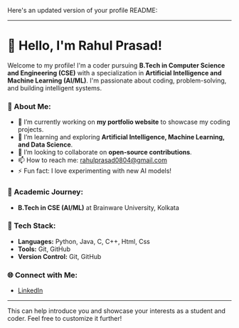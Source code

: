 Here's an updated version of your profile README:

---

# 👋 Hello, I'm Rahul Prasad!

Welcome to my profile! I'm a coder pursuing **B.Tech in Computer Science and Engineering (CSE)** with a specialization in **Artificial Intelligence and Machine Learning (AI/ML)**. I'm passionate about coding, problem-solving, and building intelligent systems.

### 🌟 About Me:
- 🔭 I’m currently working on **my portfolio website** to showcase my coding projects.
- 🌱 I’m learning and exploring **Artificial Intelligence, Machine Learning, and Data Science**.
- 👯 I’m looking to collaborate on **open-source contributions**.
- 📫 How to reach me: rahulprasad0804@gmail.com
- ⚡ Fun fact: I love experimenting with new AI models!

### 💼 Academic Journey:
- **B.Tech in CSE (AI/ML)** at Brainware University, Kolkata


### 🔧 Tech Stack:
- **Languages:** Python, Java, C, C++, Html, Css
- **Tools:** Git, GitHub
- **Version Control:** Git, GitHub

### 🌐 Connect with Me:
- [LinkedIn](https://www.linkedin.com/in/rahul-prasad-78b260324?utm_source=share&utm_campaign=share_via&utm_content=profile&utm_medium=android_app)

---

This can help introduce you and showcase your interests as a student and coder. Feel free to customize it further!
<!---
rahul-prasad04/rahul-prasad04 is a ✨ special ✨ repository because its `README.md` (this file) appears on your GitHub profile.
You can click the Preview link to take a look at your changes.
--->

